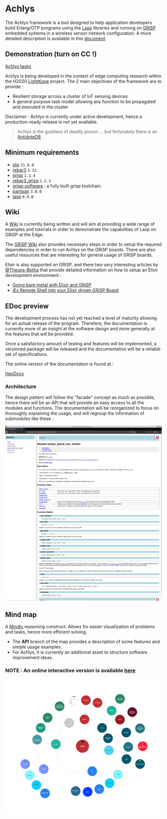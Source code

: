 # Achlys
The Achlys framework is a tool designed to help application developers build Erlang/OTP programs using the [Lasp](https://lasp-lang.readme.io) libraries and running on [GRiSP](https://grisp.org) embedded systems in a wireless sensor network configuration. A more detailed description is available in this [document](https://www.info.ucl.ac.be/~pvr/p875-kopestenski.pdf?bclid=IwAR1QlcSpH76ikzte38eR5cCaQseOBizzHjZ5tHCBZ1_fWUqZIf8HIwjZM1E).


## Demonstration (turn on CC  !)
[Achlys tasks](https://youtu.be/HhOvTt5Gj2Y)

Achlys is being developed in the context of edge computing research within the H2020 [LightKone](https://lightkone.eu) project. The 2 main objectives of the framework are to provide :

- Resilient storage across a cluster of IoT sensing devices
- A general purpose task model allowing any function to be propagated and executed in the cluster

Disclaimer : Achlys is currently under active development, hence a production-ready release is not yet available.

> Achlys is the goddess of deadly poison ... but fortunately there is an [AntidoteDB](https://www.antidotedb.eu/)

## Minimum requirements

- [otp](https://github.com/erlang/otp) `21.0.9`
- [rebar3](https://github.com/erlang/rebar3) `3.12`
- [grisp](https://github.com/grisp/grisp) `1.1.4`
- [rebar3_grisp](https://github.com/grisp/rebar3_grisp) `1.2.3`
- [grisp-software](https://github.com/grisp/grisp-software) : a fully built grisp toolchain.
- [partisan](https://github.com/lasp-lang/partisan) `3.0.0`
- [lasp](https://github.com/lasp-lang/lasp) `0.9.0`

## Wiki

A [Wiki](https://github.com/Laymer/achlys/wiki/Achlys-Wiki) is currently being written and will aim at providing a wide
range of examples and tutorials in order to demonstrate the capabilities of Lasp on GRiSP at the Edge.

The [GRiSP Wiki](https://github.com/grisp/grisp/wiki) also provides necessary steps in order to setup the required dependencies in order to run Achlys on the GRiSP boards. There are also useful resources that are interesting for general usage of GRiSP boards.

Elixir is also supported on GRiSP, and there two very interesting articles by [@Theuns-Botha](https://github.com/Theuns-Botha) that provide detailed information on how to setup an Elixir development environment :

- [Going bare metal with Elixir and GRiSP](https://medium.com/@toensbotes/going-bare-metal-with-elixir-and-grisp-8fa8066f3d39)
- [IEx Remote Shell into your Elixir driven GRiSP Board](https://medium.com/@toensbotes/iex-remote-shell-into-your-elixir-driven-grisp-board-76faa8f2179e)

## EDoc preview

The development process has not yet reached a level of maturity allowing for an actual release of the program.
Therefore, the documentation is currently more of an insight at the software design and more generally at
the features that will be provided.

Once a satisfactory amount of testing and features will be implemented, a versioned package will be released and the documentation will be a reliable set of specifications.

The online version of the documentation is found at :

[HexDocs](https://hexdocs.pm/achlys)

### Architecture

The design pattern will follow the "facade" concept as much as possible, hence there will be an API that will provide an easy access to all the modules and functions. The documentation will be reorganized to focus on thoroughly explaining the usage, and will regroup the information of submodules like these :

<p align="center">
  <img src="resources/Doc_preview.png" alt="EDoc"/>
</p>


## Mind map

A [Mindly](http://www.mindlyapp.com) reasoning construct.
Allows for easier visualization of problems and tasks, hence more efficient solving.
- The **API** branch of the map provides a description of some features and simple usage examples.
- For Achlys, it is currently an additional asset to structure software improvement ideas.

### NOTE : An online interactive version is available [here](https://achlysproject.github.io/achlys-map/)

<p align="center">
  <img src="resources/Achlys.png" alt="MMap"/>
</p>
